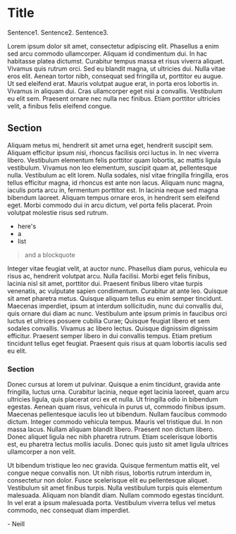 # Title

Sentence1.
Sentence2.
Sentence3.

Lorem ipsum dolor sit amet, consectetur adipiscing elit. Phasellus a enim sed arcu commodo ullamcorper. Aliquam id condimentum dui. In hac habitasse platea dictumst. Curabitur tempus massa et risus viverra aliquet. Vivamus quis rutrum orci. Sed eu blandit magna, ut ultricies dui. Nulla vitae eros elit. Aenean tortor nibh, consequat sed fringilla ut, porttitor eu augue. Ut sed eleifend erat. Mauris volutpat augue erat, in porta eros lobortis in. Vivamus in aliquam dui. Cras ullamcorper eget nisi a convallis. Vestibulum eu elit sem. Praesent ornare nec nulla nec finibus. Etiam porttitor ultricies velit, a finibus felis eleifend congue.

## Section

Aliquam metus mi, hendrerit sit amet urna eget, hendrerit suscipit sem. Aliquam efficitur ipsum nisi, rhoncus facilisis orci luctus in. In nec viverra libero. Vestibulum elementum felis porttitor quam lobortis, ac mattis ligula vestibulum. Vivamus non leo elementum, suscipit quam at, pellentesque nulla. Vestibulum ac elit lorem. Nulla sodales, nisl vitae fringilla fringilla, eros tellus efficitur magna, id rhoncus est ante non lacus. Aliquam nunc magna, iaculis porta arcu in, fermentum porttitor est. In lacinia neque sed magna bibendum laoreet. Aliquam tempus ornare eros, in hendrerit sem eleifend eget. Morbi commodo dui in arcu dictum, vel porta felis placerat. Proin volutpat molestie risus sed rutrum.

- here's
- a
- list

> and
> a
> blockquote

Integer vitae feugiat velit, at auctor nunc. Phasellus diam purus, vehicula eu risus ac, hendrerit volutpat arcu. Nulla facilisi. Morbi eget felis finibus, lacinia nisl sit amet, porttitor dui. Praesent finibus libero vitae turpis venenatis, ac vulputate sapien condimentum. Curabitur at ante leo. Quisque sit amet pharetra metus. Quisque aliquam tellus eu enim semper tincidunt. Maecenas imperdiet, ipsum at interdum sollicitudin, nunc dui convallis dui, quis ornare dui diam ac nunc. Vestibulum ante ipsum primis in faucibus orci luctus et ultrices posuere cubilia Curae; Quisque feugiat libero et sem sodales convallis. Vivamus ac libero lectus. Quisque dignissim dignissim efficitur. Praesent semper libero in dui convallis tempus. Etiam pretium tincidunt tellus eget feugiat. Praesent quis risus at quam lobortis iaculis sed eu elit.

### Section

Donec cursus at lorem ut pulvinar. Quisque a enim tincidunt, gravida ante fringilla, luctus urna. Curabitur lacinia, neque eget lacinia laoreet, quam arcu ultricies ligula, quis placerat orci ex et nulla. Ut fringilla odio in bibendum egestas. Aenean quam risus, vehicula in purus ut, commodo finibus ipsum. Maecenas pellentesque iaculis leo ut bibendum. Nullam faucibus commodo dictum. Integer commodo vehicula tempus. Mauris vel tristique dui. In non massa lacus. Nullam aliquam blandit libero. Praesent non dictum libero. Donec aliquet ligula nec nibh pharetra rutrum. Etiam scelerisque lobortis est, eu pharetra lectus mollis iaculis. Donec quis justo sit amet ligula ultrices ullamcorper a non velit.

Ut bibendum tristique leo nec gravida. Quisque fermentum mattis elit, vel congue neque convallis non. Ut nibh risus, lobortis rutrum interdum in, consectetur non dolor. Fusce scelerisque elit eu pellentesque aliquet. Vestibulum sit amet finibus turpis. Nulla vestibulum turpis quis elementum malesuada. Aliquam non blandit diam. Nullam commodo egestas tincidunt. In vel erat a ipsum malesuada porta. Vestibulum viverra tellus vel metus commodo, nec consequat diam imperdiet.

\- Neill